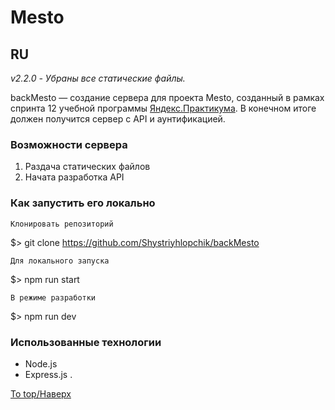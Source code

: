# Mesto
## RU

_v2.2.0 - Убраны все статические файлы._

backMesto &mdash; создание сервера для проекта Mesto, созданный в рамках спринта 12 учебной программы [Яндекс.Практикума](https://praktikum.yandex.ru/profile/web-developer/).
В конечном итоге должен получится сервер с API и аунтификацией.


### Возможности сервера
1. Раздача статических файлов
2. Начата разработка API


### Как запустить его локально

    Клонировать репозиторий

$> git clone https://github.com/Shystriyhlopchik/backMesto

    Для локального запуска

$> npm run start

    В режиме разработки

$> npm run dev

### Использованные технологии
+ Node.js
+ Express.js
.

[To top/Наверх](#backMesto)
